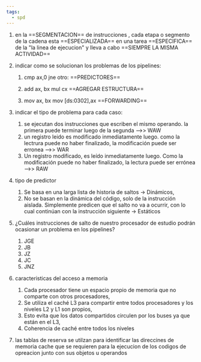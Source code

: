 ```yaml
---
tags:
  - spd
---
```

1. en la ==SEGMENTACION== de instrucciones , cada etapa o segmento de la cadena esta ==ESPECIALIZADA== en una tarea ==ESPECIFICA== de la "la linea de ejecucion" y lleva a cabo ==SIEMPRE LA MISMA ACTIVIDAD==

2. indicar como se solucionan los problemas de los pipelines:
	1.   cmp ax,0
		jne otro:
		==PREDICTORES==
		
	2.  add ax, bx
		mul cx
		==AGREGAR ESTRUCTURA==
		
	3.   mov ax, bx
		mov [ds:0302],ax
		==FORWARDING==

3. indicar el tipo de problema para cada caso:
	1. se ejecutan dos instrucciones que escriben el mismo operando. la primera puede terminar luego de la segunda -->> WAW
	2. un registro leido es modificado inmediatamente luego. como la lectrura puede no haber finalizado, la modificación puede ser erronea -->> WAR
	3. Un registro modificado, es leído inmediatamente luego. Como la modificación puede no haber finalizado, la lectura puede ser errónea -->> RAW

4. tipo de predictor
	1. Se basa en una larga lista de historia de saltos → Dinámicos,
	2. No se basan en la dinámica del código, solo de la instrucción aislada. Simplemente predicen que el salto no va a ocurrir, con lo cual continúan con la instrucción siguiente → Estáticos

5.  ¿Cuáles instrucciones de salto de nuestro procesador de estudio podrán ocasionar un problema en los pipelines?
	1. JGE
	2. JB
	3. JZ
	4. JC
	5. JNZ

6. caracteristicas del acceso a memoria
	1. Cada procesador tiene un espacio propio de memoria que no comparte con otros procesadores,
	2. Se utiliza el caché L3 para compartir entre todos procesadores y los niveles L2 y L1 son propios,
	3. Esto evita que los datos compartidos circulen por los buses ya que están en el L3,
	4. Coherencia de caché entre todos los niveles

7.  las tablas de reserva se utilzan para identificar las direccines de memoria cache que se requieren para la ejecucion de los codigos de opreacion junto con sus objetos u operandos